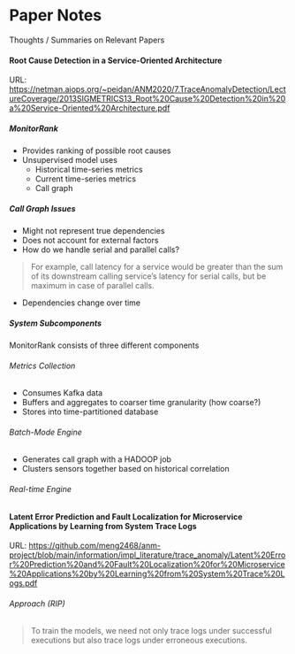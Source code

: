 # Paper Notes
Thoughts / Summaries on Relevant Papers

#### Root Cause Detection in a Service-Oriented Architecture
URL: https://netman.aiops.org/~peidan/ANM2020/7.TraceAnomalyDetection/LectureCoverage/2013SIGMETRICS13_Root%20Cause%20Detection%20in%20a%20Service-Oriented%20Architecture.pdf

##### MonitorRank
- Provides ranking of possible root causes
- Unsupervised model uses
    - Historical time-series metrics
    - Current time-series metrics
    - Call graph 

##### Call Graph Issues 
- Might not represent true dependencies
- Does not account for external factors
- How do we handle serial and parallel calls?
>For example, call latency for a service would be greater than the sum of its downstream calling service’s latency for serial calls, but be maximum in case of parallel calls.
- Dependencies change over time

##### System Subcomponents
MonitorRank consists of three different components
###### Metrics Collection 
- Consumes Kafka data
- Buffers and aggregates to coarser time granularity (how coarse?)
- Stores into time-partitioned database

###### Batch-Mode Engine 
- Generates call graph with a HADOOP job
- Clusters sensors together based on historical correlation

###### Real-time Engine 


#### Latent Error Prediction and Fault Localization for Microservice Applications by Learning from System Trace Logs
URL: https://github.com/meng2468/anm-project/blob/main/information/impl_literature/trace_anomaly/Latent%20Error%20Prediction%20and%20Fault%20Localization%20for%20Microservice%20Applications%20by%20Learning%20from%20System%20Trace%20Logs.pdf

###### Approach (RIP)
>To train the models, we need not only trace logs under successful executions but also trace logs under erroneous executions. 
